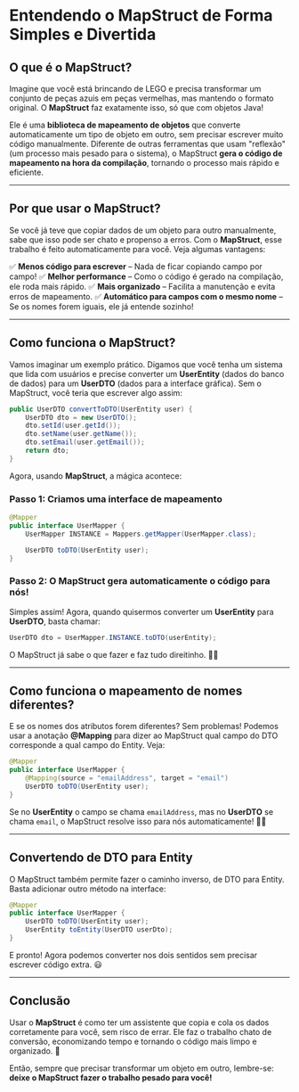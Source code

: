# Entendendo o MapStruct de Forma Simples e Divertida

## O que é o MapStruct?
Imagine que você está brincando de LEGO e precisa transformar um conjunto de peças azuis em peças vermelhas, mas mantendo o formato original. O **MapStruct** faz exatamente isso, só que com objetos Java!

Ele é uma **biblioteca de mapeamento de objetos** que converte automaticamente um tipo de objeto em outro, sem precisar escrever muito código manualmente. Diferente de outras ferramentas que usam "reflexão" (um processo mais pesado para o sistema), o MapStruct **gera o código de mapeamento na hora da compilação**, tornando o processo mais rápido e eficiente.

---

## Por que usar o MapStruct?
Se você já teve que copiar dados de um objeto para outro manualmente, sabe que isso pode ser chato e propenso a erros. Com o **MapStruct**, esse trabalho é feito automaticamente para você. Veja algumas vantagens:

✅ **Menos código para escrever** – Nada de ficar copiando campo por campo!
✅ **Melhor performance** – Como o código é gerado na compilação, ele roda mais rápido.
✅ **Mais organizado** – Facilita a manutenção e evita erros de mapeamento.
✅ **Automático para campos com o mesmo nome** – Se os nomes forem iguais, ele já entende sozinho!

---

## Como funciona o MapStruct?
Vamos imaginar um exemplo prático. Digamos que você tenha um sistema que lida com usuários e precise converter um **UserEntity** (dados do banco de dados) para um **UserDTO** (dados para a interface gráfica). Sem o MapStruct, você teria que escrever algo assim:

```java
public UserDTO convertToDTO(UserEntity user) {
    UserDTO dto = new UserDTO();
    dto.setId(user.getId());
    dto.setName(user.getName());
    dto.setEmail(user.getEmail());
    return dto;
}
```

Agora, usando **MapStruct**, a mágica acontece:

### Passo 1: Criamos uma interface de mapeamento
```java
@Mapper
public interface UserMapper {
    UserMapper INSTANCE = Mappers.getMapper(UserMapper.class);

    UserDTO toDTO(UserEntity user);
}
```

### Passo 2: O MapStruct gera automaticamente o código para nós!

Simples assim! Agora, quando quisermos converter um **UserEntity** para **UserDTO**, basta chamar:

```java
UserDTO dto = UserMapper.INSTANCE.toDTO(userEntity);
```

O MapStruct já sabe o que fazer e faz tudo direitinho. 🎩✨

---

## Como funciona o mapeamento de nomes diferentes?
E se os nomes dos atributos forem diferentes? Sem problemas! Podemos usar a anotação **@Mapping** para dizer ao MapStruct qual campo do DTO corresponde a qual campo do Entity. Veja:

```java
@Mapper
public interface UserMapper {
    @Mapping(source = "emailAddress", target = "email")
    UserDTO toDTO(UserEntity user);
}
```

Se no **UserEntity** o campo se chama `emailAddress`, mas no **UserDTO** se chama `email`, o MapStruct resolve isso para nós automaticamente! 🧙‍♂️

---

## Convertendo de DTO para Entity
O MapStruct também permite fazer o caminho inverso, de DTO para Entity. Basta adicionar outro método na interface:

```java
@Mapper
public interface UserMapper {
    UserDTO toDTO(UserEntity user);
    UserEntity toEntity(UserDTO userDto);
}
```

E pronto! Agora podemos converter nos dois sentidos sem precisar escrever código extra. 😃

---

## Conclusão
Usar o **MapStruct** é como ter um assistente que copia e cola os dados corretamente para você, sem risco de errar. Ele faz o trabalho chato de conversão, economizando tempo e tornando o código mais limpo e organizado. 🚀

Então, sempre que precisar transformar um objeto em outro, lembre-se: **deixe o MapStruct fazer o trabalho pesado para você!**



